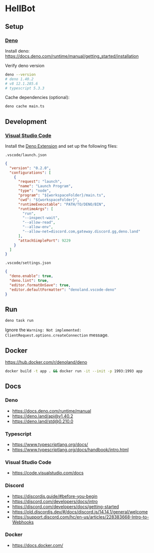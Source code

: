 # HellBot

## Setup

### [Deno](https://deno.com/)

Install deno:\
https://docs.deno.com/runtime/manual/getting_started/installation

Verify deno version

```sh
deno --version
# deno 1.40.2
# v8 12.1.285.6
# typescript 5.3.3
```

Cache dependencies (optional):

```sh
deno cache main.ts
```

## Development

### [Visual Studio Code](https://code.visualstudio.com/)

Install the
[Deno Extension](https://marketplace.visualstudio.com/items?itemName=denoland.vscode-deno)
and set up the following files:

`.vscode/launch.json`

```json
{
  "version": "0.2.0",
  "configurations": [
    {
      "request": "launch",
      "name": "Launch Program",
      "type": "node",
      "program": "${workspaceFolder}/main.ts",
      "cwd": "${workspaceFolder}",
      "runtimeExecutable": "PATH/TO/DENO/BIN",
      "runtimeArgs": [
        "run",
        "--inspect-wait",
        "--allow-read",
        "--allow-env",
        "--allow-net=discord.com,gateway.discord.gg,deno.land"
      ],
      "attachSimplePort": 9229
    }
  ]
}
```

`.vscode/settings.json`

```json
{
  "deno.enable": true,
  "deno.lint": true,
  "editor.formatOnSave": true,
  "editor.defaultFormatter": "denoland.vscode-deno"
}
```

## Run

```sh
deno task run
```

Ignore the `Warning: Not implemented: ClientRequest.options.createConnection`
message.

## Docker

https://hub.docker.com/r/denoland/deno

```sh
docker build -t app . && docker run -it --init -p 1993:1993 app
```

## Docs

### Deno

- https://docs.deno.com/runtime/manual
- https://deno.land/api@v1.40.2
- https://deno.land/std@0.210.0

### Typescript

- https://www.typescriptlang.org/docs/
- https://www.typescriptlang.org/docs/handbook/intro.html

### Visual Studio Code

- https://code.visualstudio.com/docs

### Discord

- https://discordjs.guide/#before-you-begin
- https://discord.com/developers/docs/intro
- https://discord.com/developers/docs/getting-started
- https://old.discordjs.dev/#/docs/discord.js/14.14.1/general/welcome
- https://support.discord.com/hc/en-us/articles/228383668-Intro-to-Webhooks

### Docker

- https://docs.docker.com/
